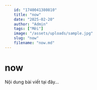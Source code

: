 ```yaml
---
    id: "1740041380810"
    title: "now"
    date: "2025-02-20"
    author: "Admin"
    tags: ["Mới"]
    image: "/assets/uploads/sample.jpg"
    slug: "now"
    filename: "now.md"
---
```

# now

Nội dung bài viết tại đây...